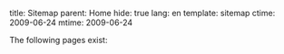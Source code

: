 title: Sitemap
parent: Home
hide: true
lang: en
template: sitemap
ctime: 2009-06-24
mtime: 2009-06-24

The following pages exist:
